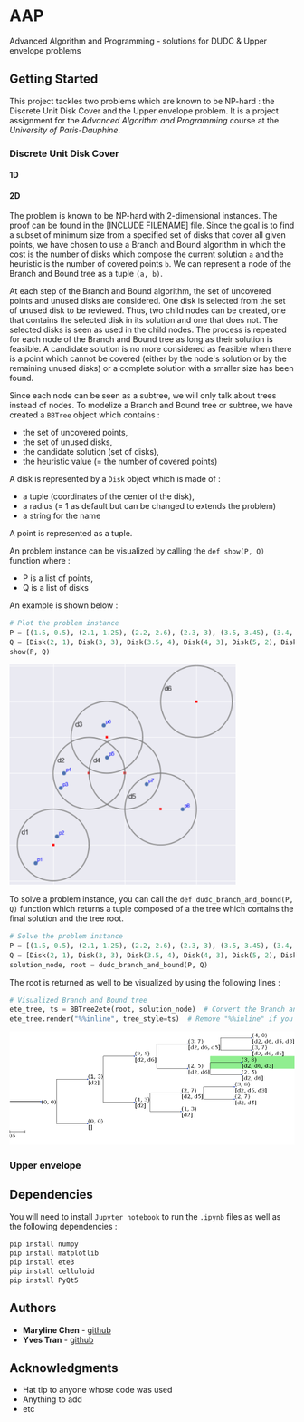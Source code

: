 # AAP
Advanced Algorithm and Programming - solutions for DUDC &amp; Upper envelope problems

## Getting Started

This project tackles two problems which are known to be NP-hard : the Discrete Unit Disk Cover and the Upper envelope problem. It is a project assignment for the *Advanced Algorithm and Programming* course at the *University of Paris-Dauphine*.

### Discrete Unit Disk Cover

#### 1D

#### 2D

The problem is known to be NP-hard with 2-dimensional instances. The proof can be found in the [INCLUDE FILENAME] file. Since the goal is to find a subset of minimum size from a specified set of disks that cover all given points, we have chosen to use a Branch and Bound algorithm in which the cost is the number of disks which compose the current solution ```a``` and the heuristic is the number of covered points ```b```. We can represent a node of the Branch and Bound tree as a tuple ```(a, b)```. 

At each step of the Branch and Bound algorithm, the set of uncovered points and unused disks are considered. One disk is selected from the set of unused disk to be reviewed. Thus, two child nodes can be created, one that contains the selected disk in its solution and one that does not. The selected disks is seen as used in the child nodes. The process is repeated for each node of the Branch and Bound tree as long as their solution is feasible. A candidate solution is no more considered as feasible when there is a point which cannot be covered (either by the node's solution or by the remaining unused disks) or a complete solution with a smaller size has been found. 

Since each node can be seen as a subtree, we will only talk about trees instead of nodes. To modelize a Branch and Bound tree or subtree, we have created a ```BBTree``` object which contains :
* the set of uncovered points, 
* the set of unused disks, 
* the candidate solution (set of disks),
* the heuristic value (= the number of covered points)

A disk is represented by a ```Disk``` object which is made of :
* a tuple (coordinates of the center of the disk),
* a radius (= 1 as default but can be changed to extends the problem)
* a string for the name

A point is represented as a tuple.

An problem instance can be visualized by calling the ```def show(P, Q)``` function where :
* P is a list of points, 
* Q is a list of disks

An example is shown below :
```python
# Plot the problem instance
P = [(1.5, 0.5), (2.1, 1.25), (2.2, 2.6), (2.3, 3), (3.5, 3.45), (3.4, 4.34), (4.6, 2.7), (5.6, 2)]
Q = [Disk(2, 1), Disk(3, 3), Disk(3.5, 4), Disk(4, 3), Disk(5, 2), Disk(6, 5)]
show(P, Q)
```
<img src="imgs/dudc_nphard.png" width="400">

To solve a problem instance, you can call the ```def dudc_branch_and_bound(P, Q)``` function which returns a tuple composed of a the tree which contains the final solution and the tree root.

```python
# Solve the problem instance
P = [(1.5, 0.5), (2.1, 1.25), (2.2, 2.6), (2.3, 3), (3.5, 3.45), (3.4, 4.34), (4.6, 2.7), (5.6, 2)]
Q = [Disk(2, 1), Disk(3, 3), Disk(3.5, 4), Disk(4, 3), Disk(5, 2), Disk(6, 5)]
solution_node, root = dudc_branch_and_bound(P, Q)
```

The root is returned as well to be visualized by using the following lines :
```python 
# Visualized Branch and Bound tree
ete_tree, ts = BBTree2ete(root, solution_node)  # Convert the Branch and Bound tree into a visualizable tree (in ete3 format)
ete_tree.render("%%inline", tree_style=ts)  # Remove "%%inline" if you are not using Jupyter notebook
```

<img src="imgs/bbsol.png" width="700">


### Upper envelope


## Dependencies

You will need to install ```Jupyter notebook``` to run the ```.ipynb``` files as well as the following dependencies : 

```
pip install numpy
pip install matplotlib
pip install ete3
pip install celluloid
pip install PyQt5
```

## Authors

* **Maryline Chen** - [github](https://github.com/MarylineChen)
* **Yves Tran** - [github](https://github.com/vesran)

## Acknowledgments

* Hat tip to anyone whose code was used
* Anything to add
* etc
